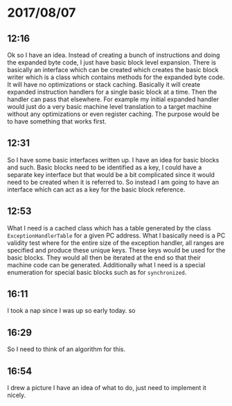# 2017/08/07

## 12:16

Ok so I have an idea. Instead of creating a bunch of instructions and doing
the expanded byte code, I just have basic block level expansion. There is
basically an interface which can be created which creates the basic block
writer which is a class which contains methods for the expanded byte code.
It will have no optimizations or stack caching. Basically it will create
expanded instruction handlers for a single basic block at a time. Then the
handler can pass that elsewhere. For example my initial expanded handler
would just do a very basic machine level translation to a target machine
without any optimizations or even register caching. The purpose would be to
have something that works first.

## 12:31

So I have some basic interfaces written up. I have an idea for basic blocks
and such. Basic blocks need to be identified as a key, I could have a
separate key interface but that would be a bit complicated since it would
need to be created when it is referred to. So instead I am going to have an
interface which can act as a key for the basic block reference.

## 12:53

What I need is a cached class which has a table generated by the class
`ExceptionHandlerTable` for a given PC address. What I basically need is a
PC validity test where for the entire size of the exception handler, all
ranges are specified and produce these unique keys. These keys would be used
for the basic blocks. They would all then be iterated at the end so that their
machine code can be generated. Additionally what I need is a special
enumeration for special basic blocks such as for `synchronized`.

## 16:11

I took a nap since I was up so early today. so

## 16:29

So I need to think of an algorithm for this.

## 16:54

I drew a picture I have an idea of what to do, just need to implement it
nicely.
